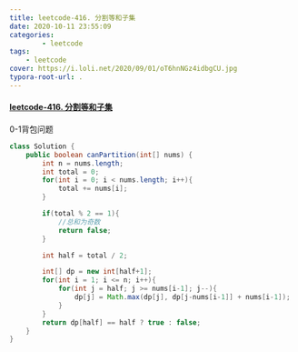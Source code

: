 ```yaml
---
title: leetcode-416. 分割等和子集
date: 2020-10-11 23:55:09
categories: 
		- leetcode
tags: 
	- leetcode
cover: https://i.loli.net/2020/09/01/oT6hnNGz4idbgCU.jpg
typora-root-url: .
---
```


#### [leetcode-416. 分割等和子集](https://leetcode-cn.com/problems/partition-equal-subset-sum/)

0-1背包问题

```java
class Solution {
    public boolean canPartition(int[] nums) {
        int n = nums.length;
        int total = 0;
        for(int i = 0; i < nums.length; i++){
            total += nums[i];
        }

        if(total % 2 == 1){
            //总和为奇数
            return false;
        }

        int half = total / 2;

        int[] dp = new int[half+1];
        for(int i = 1; i <= n; i++){
            for(int j = half; j >= nums[i-1]; j--){
                dp[j] = Math.max(dp[j], dp[j-nums[i-1]] + nums[i-1]);
            }
        }
        return dp[half] == half ? true : false;
    }
}
```

